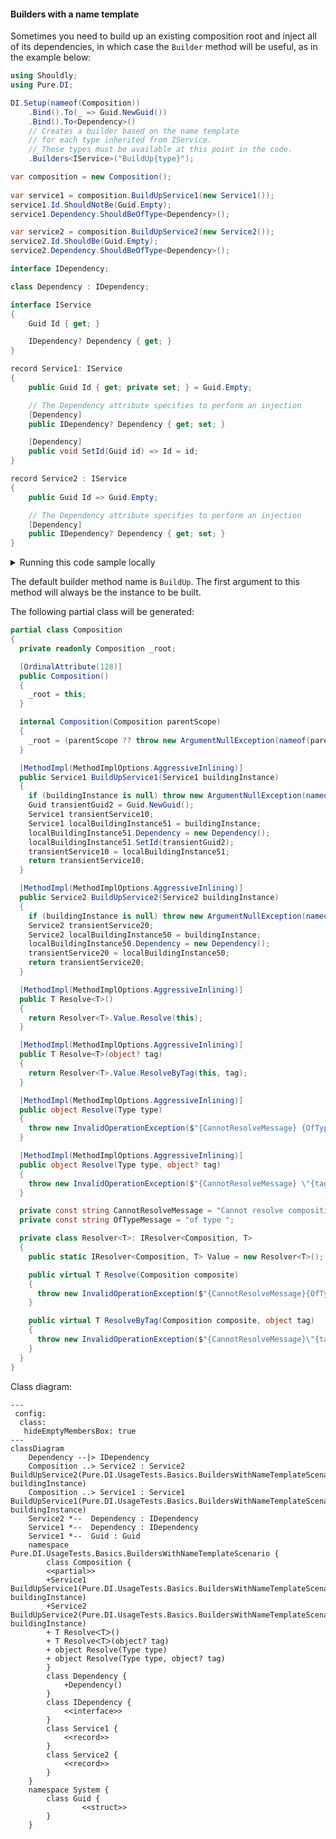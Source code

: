 #### Builders with a name template

Sometimes you need to build up an existing composition root and inject all of its dependencies, in which case the `Builder` method will be useful, as in the example below:


```c#
using Shouldly;
using Pure.DI;

DI.Setup(nameof(Composition))
    .Bind().To(_ => Guid.NewGuid())
    .Bind().To<Dependency>()
    // Creates a builder based on the name template
    // for each type inherited from IService.
    // These types must be available at this point in the code.
    .Builders<IService>("BuildUp{type}");

var composition = new Composition();
        
var service1 = composition.BuildUpService1(new Service1());
service1.Id.ShouldNotBe(Guid.Empty);
service1.Dependency.ShouldBeOfType<Dependency>();

var service2 = composition.BuildUpService2(new Service2());
service2.Id.ShouldBe(Guid.Empty);
service2.Dependency.ShouldBeOfType<Dependency>();

interface IDependency;

class Dependency : IDependency;

interface IService
{
    Guid Id { get; }

    IDependency? Dependency { get; }
}

record Service1: IService
{
    public Guid Id { get; private set; } = Guid.Empty;

    // The Dependency attribute specifies to perform an injection
    [Dependency]
    public IDependency? Dependency { get; set; }

    [Dependency]
    public void SetId(Guid id) => Id = id;
}

record Service2 : IService
{
    public Guid Id => Guid.Empty;

    // The Dependency attribute specifies to perform an injection
    [Dependency]
    public IDependency? Dependency { get; set; }
}
```

<details>
<summary>Running this code sample locally</summary>

- Make sure you have the [.NET SDK 9.0](https://dotnet.microsoft.com/en-us/download/dotnet/9.0) or later is installed
```bash
dotnet --list-sdk
```
- Create a net9.0 (or later) console application
```bash
dotnet new console -n Sample
```
- Add references to NuGet packages
  - [Pure.DI](https://www.nuget.org/packages/Pure.DI)
  - [Shouldly](https://www.nuget.org/packages/Shouldly)
```bash
dotnet add package Pure.DI
dotnet add package Shouldly
```
- Copy the example code into the _Program.cs_ file

You are ready to run the example 🚀
```bash
dotnet run
```

</details>

The default builder method name is `BuildUp`. The first argument to this method will always be the instance to be built.

The following partial class will be generated:

```c#
partial class Composition
{
  private readonly Composition _root;

  [OrdinalAttribute(128)]
  public Composition()
  {
    _root = this;
  }

  internal Composition(Composition parentScope)
  {
    _root = (parentScope ?? throw new ArgumentNullException(nameof(parentScope)))._root;
  }

  [MethodImpl(MethodImplOptions.AggressiveInlining)]
  public Service1 BuildUpService1(Service1 buildingInstance)
  {
    if (buildingInstance is null) throw new ArgumentNullException(nameof(buildingInstance));
    Guid transientGuid2 = Guid.NewGuid();
    Service1 transientService10;
    Service1 localBuildingInstance51 = buildingInstance;
    localBuildingInstance51.Dependency = new Dependency();
    localBuildingInstance51.SetId(transientGuid2);
    transientService10 = localBuildingInstance51;
    return transientService10;
  }

  [MethodImpl(MethodImplOptions.AggressiveInlining)]
  public Service2 BuildUpService2(Service2 buildingInstance)
  {
    if (buildingInstance is null) throw new ArgumentNullException(nameof(buildingInstance));
    Service2 transientService20;
    Service2 localBuildingInstance50 = buildingInstance;
    localBuildingInstance50.Dependency = new Dependency();
    transientService20 = localBuildingInstance50;
    return transientService20;
  }

  [MethodImpl(MethodImplOptions.AggressiveInlining)]
  public T Resolve<T>()
  {
    return Resolver<T>.Value.Resolve(this);
  }

  [MethodImpl(MethodImplOptions.AggressiveInlining)]
  public T Resolve<T>(object? tag)
  {
    return Resolver<T>.Value.ResolveByTag(this, tag);
  }

  [MethodImpl(MethodImplOptions.AggressiveInlining)]
  public object Resolve(Type type)
  {
    throw new InvalidOperationException($"{CannotResolveMessage} {OfTypeMessage} {type}.");
  }

  [MethodImpl(MethodImplOptions.AggressiveInlining)]
  public object Resolve(Type type, object? tag)
  {
    throw new InvalidOperationException($"{CannotResolveMessage} \"{tag}\" {OfTypeMessage} {type}.");
  }

  private const string CannotResolveMessage = "Cannot resolve composition root ";
  private const string OfTypeMessage = "of type ";

  private class Resolver<T>: IResolver<Composition, T>
  {
    public static IResolver<Composition, T> Value = new Resolver<T>();

    public virtual T Resolve(Composition composite)
    {
      throw new InvalidOperationException($"{CannotResolveMessage}{OfTypeMessage}{typeof(T)}.");
    }

    public virtual T ResolveByTag(Composition composite, object tag)
    {
      throw new InvalidOperationException($"{CannotResolveMessage}\"{tag}\" {OfTypeMessage}{typeof(T)}.");
    }
  }
}
```

Class diagram:

```mermaid
---
 config:
  class:
   hideEmptyMembersBox: true
---
classDiagram
	Dependency --|> IDependency
	Composition ..> Service2 : Service2 BuildUpService2(Pure.DI.UsageTests.Basics.BuildersWithNameTemplateScenario.Service2 buildingInstance)
	Composition ..> Service1 : Service1 BuildUpService1(Pure.DI.UsageTests.Basics.BuildersWithNameTemplateScenario.Service1 buildingInstance)
	Service2 *--  Dependency : IDependency
	Service1 *--  Dependency : IDependency
	Service1 *--  Guid : Guid
	namespace Pure.DI.UsageTests.Basics.BuildersWithNameTemplateScenario {
		class Composition {
		<<partial>>
		+Service1 BuildUpService1(Pure.DI.UsageTests.Basics.BuildersWithNameTemplateScenario.Service1 buildingInstance)
		+Service2 BuildUpService2(Pure.DI.UsageTests.Basics.BuildersWithNameTemplateScenario.Service2 buildingInstance)
		+ T ResolveᐸTᐳ()
		+ T ResolveᐸTᐳ(object? tag)
		+ object Resolve(Type type)
		+ object Resolve(Type type, object? tag)
		}
		class Dependency {
			+Dependency()
		}
		class IDependency {
			<<interface>>
		}
		class Service1 {
			<<record>>
		}
		class Service2 {
			<<record>>
		}
	}
	namespace System {
		class Guid {
				<<struct>>
		}
	}
```

